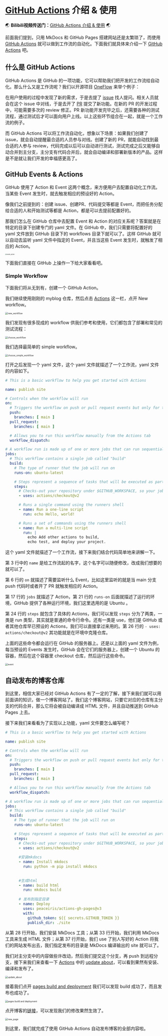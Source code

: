 # [GitHub Actions](https://docs.github.com/cn/actions) 介绍 & 使用



:earth_asia: **Bilibili视频传送门：**[GitHub Actions 介绍 & 使用](https://www.bilibili.com/video/BV1rq4y1y7zi?p=3) :earth_asia:



前面我们提到，只用 MkDocs 和 GitHub Pages 搭建网站还是太繁琐了，而使用 [GitHub Actions](https://docs.github.com/cn/actions) 就可以做到工作流的自动化。下面我们就具体来介绍一下 [GitHub Actions](https://docs.github.com/cn/actions) 吧。



## 什么是 GitHub Actions

GitHub Actions 是 GitHub 的一项功能，它可以帮助我们把开发的工作流给自动化。那么什么又是工作流呢？我们以开源项目 [OneFlow](https://github.com/Oneflow-Inc/oneflow) 来举个例子：

在用户使用的过程中发现了新的需求，于是去提了 [issue](https://github.com/Oneflow-Inc/oneflow/issues) 找人提问。相关人员就会在这个 issue 中对线，于是去开了 [PR](https://github.com/Oneflow-Inc/oneflow/pulls) 提交了新功能。在新的 PR 的开发过程中，可能需要多次的 review 修正。PR 新功能开发完毕之后，还需要各种的测试流程，通过测试后才可以面向用户上线。以上这些环节组合在一起，就是一个工作流的例子。

而 GitHub Actions 可以将工作流自动化，想象以下场景：如果我们创建了 issue，就会自动提醒最合适的人员参与对线。创建了新的 PR，就能自动找到最合适的人参与 review，代码完成以后可以自动进行测试，测试完成之后又能够自动合并到主分支，主分支有代码合并后，就会自动编译和部署新版本的产品。这样是不是就让我们开发的幸福感更高了。



## GitHub Events & Actions

GitHub 使用了 Action 和 Event 这两个概念，来方便用户去配置自动化工作流。当某些 Event 发生时，就去触发相应的预设好的 Action。

像我们之前提到的：创建 issue、创建PR、代码提交等都是 Event，而把任务分配给合适的人和开始测试等都是 Action，都是可以去提前配置好的。

那我们怎么在 GitHub 仓库中去配置 Event 和 Action 的对应关系呢？答案就是在特定的目录下创建专门的 yaml 文件。在 GitHub 中，我们只需要将配置好的 yaml 文件放到 GitHub 目录下的 workflows 目录下就可以了。这样 GitHub 就可以自动去监听 yaml 文件中指定的 Event，并且当这些 Event 发生时，就触发了相应的 Action。

<img src="image/event_action.png" alt="event_action" style="zoom:30%;" />

下面我们直接在 GitHub 上操作一下给大家看看吧。



### Simple Workflow

下面我们将从无到有，创建一个 GitHub Action。

我们继续使用刚刚的 myblog 仓库，然后点击 [Actions](https://github.com/ChenhaoWang2000/MyBlog/actions) 这一栏，点开 New workflow。

<img src="image/new_workflow.png" alt="new_workflow" style="zoom:50%;" />

我们发现有很多现成的 workflow 供我们参考和使用，它们都包含了部署和常见的测试流程：

<img src="image/choose_workflow.png" alt="choose_workflow" style="zoom:50%;" />

我们选择最简单的 simple workflow。

<img src="image/choose_simple_workflow.png" alt="choose_simple_workflow" style="zoom:50%;" />

打开之后发现一个 yaml 文件，这个 yaml 文件就描述了一个工作流，yaml 文件的内容如下。

```yaml
# This is a basic workflow to help you get started with Actions

name: publish site

# Controls when the workflow will run
on:
  # Triggers the workflow on push or pull request events but only for the main branch
  push:
    branches: [ main ]
  pull_request:
    branches: [ main ]

  # Allows you to run this workflow manually from the Actions tab
  workflow_dispatch:

# A workflow run is made up of one or more jobs that can run sequentially or in parallel
jobs:
  # This workflow contains a single job called "build"
  build:
    # The type of runner that the job will run on
    runs-on: ubuntu-latest

    # Steps represent a sequence of tasks that will be executed as part of the job
    steps:
      # Checks-out your repository under $GITHUB_WORKSPACE, so your job can access it
      - uses: actions/checkout@v2

      # Runs a single command using the runners shell
      - name: Run a one-line script
        run: echo Hello, world!

      # Runs a set of commands using the runners shell
      - name: Run a multi-line script
        run: |
          echo Add other actions to build,
          echo test, and deploy your project.

```

这个 yaml 文件就描述了一个工作流，接下来我们结合代码简单地来讲解一下。

第 3 行中的 `name` 是给工作流起的名字，这个名字可以随便修改，改成我们想要的就可以了。

第 6 行的 `on` 就描述了需要监听什么 Event，比如这里监听的就是当 main 分支 push 代码时或者开了 PR 就触发相应的 Action。

第 17 行的 `jobs` 就描述了 Action，第 21 行的 `runs-on` 后面就描述了运行的环境，GitHub 提供了各种运行环境，我们这里选用的是 Ubuntu 。

第 24 行的 `steps` 就包含了具体的 Actions，我们可以发现 `steps` 分为了两类，一类是 run 类型，其实就是普通的命令行命令。还有一类是 use，他们是 GitHub 或者其他仓库早已预设的 Actions，我们可以直接拿过来用的。第 26 行的 `- uses: actions/checkout@v2` 其功能就是在环境中克隆仓库。

上面的这些命令都会运行在 GitHub 的服务器上。还是以上面的 yaml 文件为例，每当预设的 Events 发生时，GitHub 会在它们的服务器上，创建一个 Ubuntu 的容器，然后在这个容器里 checkout 仓库，然后运行这些命令。

<img src="image/event.png" alt="event" style="zoom:50%;" />



## 自动发布的博客仓库

到这里，相信大家已经对 GitHub Actions 有了一定的了解，接下来我们就可以用前面讲的知识，做一个博客网站了。我们这个博客网站，只要它对应的仓库有主分支的代码合并，那么它将会被自动编译成 HTML 文件，并且自动推送到 GitHub Pages 上去。

接下来我们来看看为了实现以上功能，yaml 文件要怎么编写呢？

```yaml
# This is a basic workflow to help you get started with Actions

name: publish site

# Controls when the workflow will run
on:
  # Triggers the workflow on push or pull request events but only for the main branch
  push:
    branches: [ main ]
  pull_request:
    branches: [ main ]

  # Allows you to run this workflow manually from the Actions tab
  workflow_dispatch:

# A workflow run is made up of one or more jobs that can run sequentially or in parallel
jobs:
  # This workflow contains a single job called "build"
  build:
    # The type of runner that the job will run on
    runs-on: ubuntu-latest

    # Steps represent a sequence of tasks that will be executed as part of the job
    steps:
      # Checks-out your repository under $GITHUB_WORKSPACE, so your job can access it
      - uses: actions/checkout@v2
      
      #安装mkdocs
      - name: Install mkdocs
        run: python -m pip install mkdocs
        
      
      #生成html
      - name: build html
        run: mkdocs build
        
      # 发布到指定目录
      - name: Deploy
        uses: peaceiris/actions-gh-pages@v3
        with:
          github_token: ${{ secrets.GITHUB_TOKEN }}
          publish_dir: ./site
```

从第 28 行开始，我们安装 MkDocs 工具；从第 33 行开始，我们利用 MkDocs 工具来生成 HTML 文件；从第 37 行开始，我们 use 了别人写好的 Action 将我们的网站发布出去，我们指定发布的目录是 MkDocs 编译输出的 site 就可以了。

我们对主分支中的内容做些许改动，然后我们提交这个分支，再 push 到远程分支，接下来我们来查看一下 [Actions](https://github.com/ttttLarva/MyBlog/actions) 中的 [update about](https://github.com/ttttLarva/MyBlog/actions/runs/1645865463)，可以看到果然有安装、编译和发布了。

<img src="image/update_about.png" alt="update_about" style="zoom:50%;" />

接着我们点开 [pages build and deployment](https://github.com/ttttLarva/MyBlog/actions/runs/1645876016) 我们可以发现 build 成功了，而且发布也成功了。

<img src="image/pages build and deployment.png" alt="pages build and deployment" style="zoom:50%;" />

点开博客的[链接](https://ttttlarva.github.io/MyBlog/)，可以发现我们的修改果然生效了。

<img src="image/new_page.png" alt="new_page" style="zoom:50%;" />

到这里，我们就完成了使用 GitHub Actions 自动发布博客的全部内容啦。
